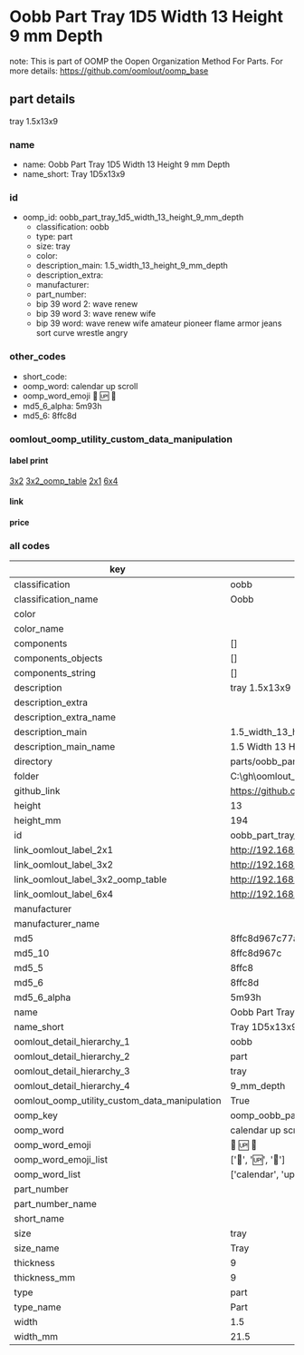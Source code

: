 # Oobb Part Tray 1D5 Width 13 Height 9 mm Depth  

note: This is part of OOMP the Oopen Organization Method For Parts. For more details: https://github.com/oomlout/oomp_base

##  part details
  



tray 1.5x13x9



### name
* name: Oobb Part Tray 1D5 Width 13 Height 9 mm Depth
* name_short: Tray 1D5x13x9 
### id
* oomp_id: oobb_part_tray_1d5_width_13_height_9_mm_depth
  * classification: oobb
  * type: part
  * size: tray
  * color: 
  * description_main: 1.5_width_13_height_9_mm_depth
  * description_extra: 
  * manufacturer: 
  * part_number: 
  * bip 39 word 2: wave renew
  * bip 39 word 3: wave renew wife
  * bip 39 word: wave renew wife amateur pioneer flame armor jeans sort curve wrestle angry

### other_codes
* short_code: 
* oomp_word: calendar up scroll
* oomp_word_emoji :calendar: :up: :scroll:
* md5_6_alpha: 5m93h
* md5_6: 8ffc8d






### oomlout_oomp_utility_custom_data_manipulation
#### label print
[3x2](http://192.168.1.245:1112/?label=oomp%205m93h)
[3x2_oomp_table](http://192.168.1.108:1112/?label=oomp%205m93h)
[2x1](http://192.168.1.242:1112/?label=oomp%205m93h)
[6x4](http://192.168.1.55:1112/?label=oomp%205m93h)    

#### link

                              

#### price







### all codes 
| key | value |  
| --- | --- |  
| classification | oobb |  
| classification_name | Oobb |  
| color |  |  
| color_name |  |  
| components | [] |  
| components_objects | [] |  
| components_string | [] |  
| description | tray 1.5x13x9 |  
| description_extra |  |  
| description_extra_name |  |  
| description_main | 1.5_width_13_height_9_mm_depth |  
| description_main_name | 1.5 Width 13 Height 9 mm Depth |  
| directory | parts/oobb_part_tray_1d5_width_13_height_9_mm_depth |  
| folder | C:\gh\oomlout_oobb_version_4_generated_parts\parts\oobb_part_tray_1d5_width_13_height_9_mm_depth |  
| github_link | https://github.com/oomlout/oomlout_oomp_part_src/tree/main/parts/oobb_part_tray_1d5_width_13_height_9_mm_depth |  
| height | 13 |  
| height_mm | 194 |  
| id | oobb_part_tray_1d5_width_13_height_9_mm_depth |  
| link_oomlout_label_2x1 | http://192.168.1.242:1112/?label=oomp%205m93h |  
| link_oomlout_label_3x2 | http://192.168.1.245:1112/?label=oomp%205m93h |  
| link_oomlout_label_3x2_oomp_table | http://192.168.1.108:1112/?label=oomp%205m93h |  
| link_oomlout_label_6x4 | http://192.168.1.55:1112/?label=oomp%205m93h |  
| manufacturer |  |  
| manufacturer_name |  |  
| md5 | 8ffc8d967c77a17d6152907bf5ed8fbf |  
| md5_10 | 8ffc8d967c |  
| md5_5 | 8ffc8 |  
| md5_6 | 8ffc8d |  
| md5_6_alpha | 5m93h |  
| name | Oobb Part Tray 1D5 Width 13 Height 9 mm Depth |  
| name_short | Tray 1D5x13x9  |  
| oomlout_detail_hierarchy_1 | oobb |  
| oomlout_detail_hierarchy_2 | part |  
| oomlout_detail_hierarchy_3 | tray |  
| oomlout_detail_hierarchy_4 | 9_mm_depth |  
| oomlout_oomp_utility_custom_data_manipulation | True |  
| oomp_key | oomp_oobb_part_tray_1d5_width_13_height_9_mm_depth |  
| oomp_word | calendar up scroll |  
| oomp_word_emoji | :calendar: :up: :scroll: |  
| oomp_word_emoji_list | [':calendar:', ':up:', ':scroll:'] |  
| oomp_word_list | ['calendar', 'up', 'scroll'] |  
| part_number |  |  
| part_number_name |  |  
| short_name |  |  
| size | tray |  
| size_name | Tray |  
| thickness | 9 |  
| thickness_mm | 9 |  
| type | part |  
| type_name | Part |  
| width | 1.5 |  
| width_mm | 21.5 |  
